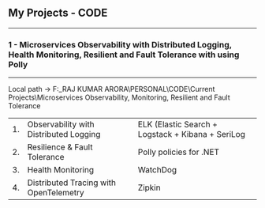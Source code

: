 ## My Projects - CODE
------------------------------------------

### 1 - Microservices Observability with Distributed Logging, Health Monitoring, Resilient and Fault Tolerance with using Polly
-----------------------------------------------------

Local path -> F:\_RAJ KUMAR ARORA\PERSONAL\CODE\Current Projects\Microservices Observability, Monitoring, Resilient and Fault Tolerance

| | | |
| - | - | - |
| 1. | Observability with Distributed Logging | ELK (Elastic Search + Logstack + Kibana + SeriLog |
| 2. | Resilience & Fault Tolerance | Polly policies for .NET |
| 3. | Health Monitoring | WatchDog |
| 4. | Distributed Tracing with OpenTelemetry | Zipkin | 

